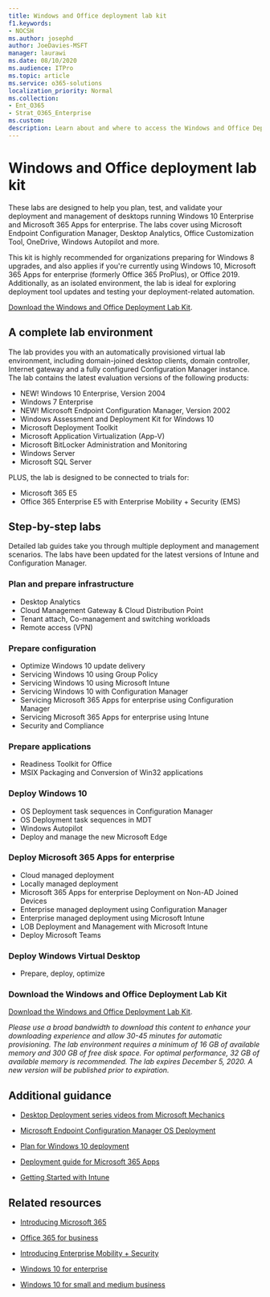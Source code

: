 ```yaml
---
title: Windows and Office deployment lab kit
f1.keywords:
- NOCSH
ms.author: josephd
author: JoeDavies-MSFT
manager: laurawi
ms.date: 08/10/2020
ms.audience: ITPro
ms.topic: article
ms.service: o365-solutions
localization_priority: Normal
ms.collection: 
- Ent_O365
- Strat_O365_Enterprise
ms.custom: 
description: Learn about and where to access the Windows and Office Deployment Lab Kit.
---
```


# Windows and Office deployment lab kit

These labs are designed to help you plan, test, and validate your deployment and management of desktops running Windows 10 Enterprise and Microsoft 365 Apps for enterprise. The labs cover using Microsoft Endpoint Configuration Manager, Desktop Analytics, Office Customization Tool, OneDrive, Windows Autopilot and more.

This kit is highly recommended for organizations preparing for Windows 8 upgrades, and also applies if you're currently using Windows 10, Microsoft 365 Apps for enterprise (formerly Office 365 ProPlus), or Office 2019. Additionally, as an isolated environment, the lab is ideal for exploring deployment tool updates and testing your deployment-related automation.

[Download the Windows and Office Deployment Lab Kit](https://www.microsoft.com/evalcenter/evaluate-lab-kit).

## A complete lab environment

The lab provides you with an automatically provisioned virtual lab environment, including domain-joined desktop clients, domain controller, Internet gateway and a fully configured Configuration Manager instance. The lab contains the latest evaluation versions of the following products:

  - NEW! Windows 10 Enterprise, Version 2004
  - Windows 7 Enterprise
  - NEW! Microsoft Endpoint Configuration Manager, Version 2002
  - Windows Assessment and Deployment Kit for Windows 10
  - Microsoft Deployment Toolkit
  - Microsoft Application Virtualization (App-V)
  - Microsoft BitLocker Administration and Monitoring 
  - Windows Server 
  - Microsoft SQL Server 

PLUS, the lab is designed to be connected to trials for: 

  - Microsoft 365 E5
  - Office 365 Enterprise E5 with Enterprise Mobility + Security (EMS)

## Step-by-step labs

Detailed lab guides take you through multiple deployment and management scenarios. The labs have been updated for the latest versions of Intune and Configuration Manager. 

### Plan and prepare infrastructure	
- Desktop Analytics	
- Cloud Management Gateway & Cloud Distribution Point 
- Tenant attach, Co-management and switching workloads	
- Remote access (VPN) 

### Prepare configuration	
- Optimize Windows 10 update delivery	
- Servicing Windows 10 using Group Policy
- Servicing Windows 10 using Microsoft Intune	
- Servicing Windows 10 with Configuration Manager	
- Servicing Microsoft 365 Apps for enterprise using Configuration Manager	
- Servicing Microsoft 365 Apps for enterprise using Intune	
- Security and Compliance	

### Prepare applications	
- Readiness Toolkit for Office	
- MSIX Packaging and Conversion of Win32 applications	

### Deploy Windows 10	
- OS Deployment task sequences in Configuration Manager
- OS Deployment task sequences in MDT	
- Windows Autopilot
- Deploy and manage the new Microsoft Edge	

### Deploy Microsoft 365 Apps for enterprise	
- Cloud managed deployment	
- Locally managed deployment	
- Microsoft 365 Apps for enterprise Deployment on Non-AD Joined Devices	
- Enterprise managed deployment using Configuration Manager
- Enterprise managed deployment using Microsoft Intune	
- LOB Deployment and Management with Microsoft Intune
- Deploy Microsoft Teams

### Deploy Windows Virtual Desktop	
- Prepare, deploy, optimize
 
### Download the Windows and Office Deployment Lab Kit

[Download the Windows and Office Deployment Lab Kit](https://www.microsoft.com/evalcenter/evaluate-lab-kit).

*Please use a broad bandwidth to download this content to enhance your downloading experience and allow 30-45 minutes for automatic provisioning. The lab environment requires a minimum of 16 GB of available memory and 300 GB of free disk space. For optimal performance, 32 GB of available memory is recommended. The lab expires December 5, 2020. A new version will be published prior to expiration.*

## Additional guidance

  - [Desktop Deployment series videos from Microsoft Mechanics](https://www.aka.ms/watchhowtoshift)

  - [Microsoft Endpoint Configuration Manager OS Deployment](https://docs.microsoft.com/mem/configmgr/osd/understand/introduction-to-operating-system-deployment)

  - [<span class="underline">Plan for Windows 10 deployment</span>](https://docs.microsoft.com/windows/deployment/planning/index)

  - [<span class="underline">Deployment guide for Microsoft 365 Apps</span>](https://docs.microsoft.com/deployoffice/deployment-guide-microsoft-365-apps)

  - [<span class="underline">Getting Started with Intune</span>](https://docs.microsoft.com/intune/get-started-evaluation)

## Related resources

  - [<span class="underline">Introducing Microsoft 365</span>](https://www.microsoft.com/microsoft-365/default.aspx)

  - [<span class="underline">Office 365 for business</span>](https://products.office.com/business/office)

  - [<span class="underline">Introducing Enterprise Mobility + Security</span>](https://www.microsoft.com/cloud-platform/enterprise-mobility-security)

  - [<span class="underline">Windows 10 for enterprise</span>](https://www.microsoft.com/WindowsForBusiness/windows-for-enterprise)

  - [<span class="underline">Windows 10 for small and medium business</span>](https://www.microsoft.com/WindowsForBusiness/windows-for-small-business)
